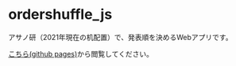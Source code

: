 # ordershuffle_js

アサノ研（2021年現在の机配置）で、発表順を決めるWebアプリです。

[こちら(github pages)](https://asano-lab.github.io/ordershuffle_js/)から閲覧してください。
